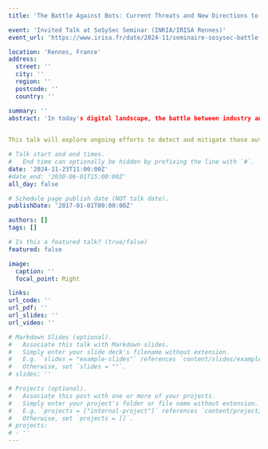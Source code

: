 ```yaml
---
title: 'The Battle Against Bots: Current Threats and New Directions to Counter Automated Attacks'

event: 'Invited Talk at SoSySec Seminar (INRIA/IRISA Rennes)'
event_url: 'https://www.irisa.fr/date/2024-11/seminaire-sosysec-battle-against-bots-current-threats-and-new-directions-counter'

location: 'Rennes, France'
address:
  street: ''
  city: ''
  region: ''
  postcode: ''
  country: ''

summary: ''
abstract: 'In today's digital landscape, the battle between industry and automated bots is an ever-evolving challenge. Attackers are leveraging advanced techniques such as residential proxies, CAPTCHA farms, and AI-enhanced fingerprint rotations to evade detection and execute functional abuse attacks, including web scraping, denial of inventory, and SMS pumping.
 

This talk will explore ongoing efforts to detect and mitigate these automated threats in a real-world environment, focusing on new work-in-progress approaches. We will delve into new strategies to counter the rise of automated attacks, such as AI-driven detection models, reputation databases, and timing measurements. Additionally, we will discuss the usage of techniques like mirroring real websites to lure and mislead attackers, and the shift towards analyzing functional behavior rather than relying solely on fingerprinting. Throughout the talk, we will consider the challenges and limitations of implementing these solutions within a large-scale, real-world company, and invite discussion on how to overcome these obstacles.'

# Talk start and end times.
#   End time can optionally be hidden by prefixing the line with `#`.
date: '2024-11-23T11:00:00Z'
#date_end: '2030-06-01T15:00:00Z'
all_day: false

# Schedule page publish date (NOT talk date).
publishDate: '2017-01-01T00:00:00Z'

authors: []
tags: []

# Is this a featured talk? (true/false)
featured: false

image:
  caption: ''
  focal_point: Right

links: 
url_code: ''
url_pdf: ''
url_slides: ''
url_video: ''

# Markdown Slides (optional).
#   Associate this talk with Markdown slides.
#   Simply enter your slide deck's filename without extension.
#   E.g. `slides = "example-slides"` references `content/slides/example-slides.md`.
#   Otherwise, set `slides = ""`.
# slides: ''

# Projects (optional).
#   Associate this post with one or more of your projects.
#   Simply enter your project's folder or file name without extension.
#   E.g. `projects = ["internal-project"]` references `content/project/deep-learning/index.md`.
#   Otherwise, set `projects = []`.
# projects:
# - ''
---
```


